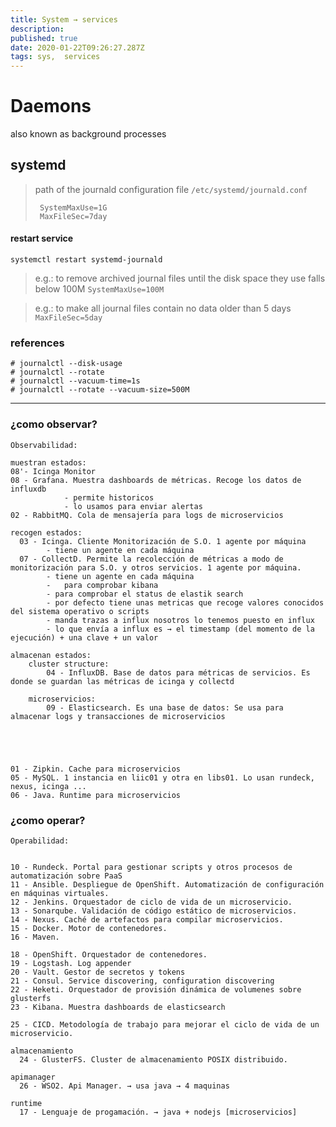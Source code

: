 ```yaml
---
title: System → services
description: 
published: true
date: 2020-01-22T09:26:27.287Z
tags: sys,  services
---
```


# Daemons
also known as background processes

## systemd

> path of the journald configuration file `/etc/systemd/journald.conf`
> ```
>  SystemMaxUse=1G
>  MaxFileSec=7day
> ```


#### restart service


`systemctl restart systemd-journald`



> e.g.: to remove archived journal files until the disk space they use falls below 100M `SystemMaxUse=100M`

> e.g.: to make all journal files contain no data older than 5 days `MaxFileSec=5day`


### references
```
# journalctl --disk-usage
# journalctl --rotate
# journalctl --vacuum-time=1s
# journalctl --rotate --vacuum-size=500M
```


---------------------------


### ¿como observar?
```
Observabilidad:

muestran estados:
08'- Icinga Monitor
08 - Grafana. Muestra dashboards de métricas. Recoge los datos de influxdb
			- permite historicos
			- lo usamos para enviar alertas
02 - RabbitMQ. Cola de mensajería para logs de microservicios  

recogen estados:
  03 - Icinga. Cliente Monitorización de S.O. 1 agente por máquina
        - tiene un agente en cada máquina
  07 - CollectD. Permite la recolección de métricas a modo de monitorización para S.O. y otros servicios. 1 agente por máquina.
        - tiene un agente en cada máquina
        -	para comprobar kibana
        - para comprobar el status de elastik search
        - por defecto tiene unas metricas que recoge valores conocidos del sistema operativo o scripts
        - manda trazas a influx nosotros lo tenemos puesto en influx
        - lo que envía a influx es → el timestamp (del momento de la ejecución) + una clave + un valor 

almacenan estados:
	cluster structure:
		04 - InfluxDB. Base de datos para métricas de servicios. Es donde se guardan las métricas de icinga y collectd

	microservicios:
		09 - Elasticsearch. Es una base de datos: Se usa para almacenar logs y transacciones de microservicios





01 - Zipkin. Cache para microservicios
05 - MySQL. 1 instancia en liic01 y otra en libs01. Lo usan rundeck, nexus, icinga ...
06 - Java. Runtime para microservicios

```

### ¿como operar?
```
Operabilidad:


10 - Rundeck. Portal para gestionar scripts y otros procesos de automatización sobre PaaS 
11 - Ansible. Despliegue de OpenShift. Automatización de configuración en máquinas virtuales.
12 - Jenkins. Orquestador de ciclo de vida de un microservicio. 
13 - Sonarqube. Validación de código estático de microservicios.
14 - Nexus. Caché de artefactos para compilar microservicios.
15 - Docker. Motor de contenedores.
16 - Maven. 

18 - OpenShift. Orquestador de contenedores.
19 - Logstash. Log appender 
20 - Vault. Gestor de secretos y tokens 
21 - Consul. Service discovering, configuration discovering 
22 - Heketi. Orquestador de provisión dinámica de volumenes sobre glusterfs 
23 - Kibana. Muestra dashboards de elasticsearch 

25 - CICD. Metodología de trabajo para mejorar el ciclo de vida de un microservicio. 

almacenamiento
  24 - GlusterFS. Cluster de almacenamiento POSIX distribuido.

apimanager
  26 - WSO2. Api Manager. → usa java → 4 maquinas

runtime
  17 - Lenguaje de progamación. → java + nodejs [microservicios]

```




